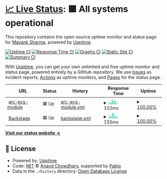 # [📈 Live Status](https://mayank0202.github.io/uptime): <!--live status--> **🟩 All systems operational**

This repository contains the open-source uptime monitor and status page for [Mayank Sharma](mayankdevops.com), powered by [Upptime](https://github.com/upptime/upptime).

[![Uptime CI](https://github.com/mayank0202/uptime/workflows/Uptime%20CI/badge.svg)](https://github.com/mayank0202/uptime/actions?query=workflow%3A%22Uptime+CI%22)
[![Response Time CI](https://github.com/mayank0202/uptime/workflows/Response%20Time%20CI/badge.svg)](https://github.com/mayank0202/uptime/actions?query=workflow%3A%22Response+Time+CI%22)
[![Graphs CI](https://github.com/mayank0202/uptime/workflows/Graphs%20CI/badge.svg)](https://github.com/mayank0202/uptime/actions?query=workflow%3A%22Graphs+CI%22)
[![Static Site CI](https://github.com/mayank0202/uptime/workflows/Static%20Site%20CI/badge.svg)](https://github.com/mayank0202/uptime/actions?query=workflow%3A%22Static+Site+CI%22)
[![Summary CI](https://github.com/mayank0202/uptime/workflows/Summary%20CI/badge.svg)](https://github.com/mayank0202/uptime/actions?query=workflow%3A%22Summary+CI%22)

With [Upptime](https://upptime.js.org), you can get your own unlimited and free uptime monitor and status page, powered entirely by a GitHub repository. We use [Issues](https://github.com/mayank0202/uptime/issues) as incident reports, [Actions](https://github.com/mayank0202/uptime/actions) as uptime monitors, and [Pages](https://mayank0202.github.io/uptime) for the status page.

<!--start: status pages-->
<!-- This summary is generated by Upptime (https://github.com/upptime/upptime) -->
<!-- Do not edit this manually, your changes will be overwritten -->
<!-- prettier-ignore -->
| URL | Status | History | Response Time | Uptime |
| --- | ------ | ------- | ------------- | ------ |
| <img alt="" src="https://icons.duckduckgo.com/ip3/registry.terraform.io.ico" height="13"> [arc-ecs-module](https://registry.terraform.io/modules/sourcefuse/arc-ecs/aws/latest) | 🟩 Up | [arc-ecs-module.yml](https://github.com/mayank0202/uptime/commits/HEAD/history/arc-ecs-module.yml) | <details><summary><img alt="Response time graph" src="./graphs/arc-ecs-module/response-time-week.png" height="20"> 102ms</summary><br><a href="https://mayank0202.github.io/uptime/history/arc-ecs-module"><img alt="Response time 96" src="https://img.shields.io/endpoint?url=https%3A%2F%2Fraw.githubusercontent.com%2Fmayank0202%2Fuptime%2FHEAD%2Fapi%2Farc-ecs-module%2Fresponse-time.json"></a><br><a href="https://mayank0202.github.io/uptime/history/arc-ecs-module"><img alt="24-hour response time 63" src="https://img.shields.io/endpoint?url=https%3A%2F%2Fraw.githubusercontent.com%2Fmayank0202%2Fuptime%2FHEAD%2Fapi%2Farc-ecs-module%2Fresponse-time-day.json"></a><br><a href="https://mayank0202.github.io/uptime/history/arc-ecs-module"><img alt="7-day response time 102" src="https://img.shields.io/endpoint?url=https%3A%2F%2Fraw.githubusercontent.com%2Fmayank0202%2Fuptime%2FHEAD%2Fapi%2Farc-ecs-module%2Fresponse-time-week.json"></a><br><a href="https://mayank0202.github.io/uptime/history/arc-ecs-module"><img alt="30-day response time 94" src="https://img.shields.io/endpoint?url=https%3A%2F%2Fraw.githubusercontent.com%2Fmayank0202%2Fuptime%2FHEAD%2Fapi%2Farc-ecs-module%2Fresponse-time-month.json"></a><br><a href="https://mayank0202.github.io/uptime/history/arc-ecs-module"><img alt="1-year response time 96" src="https://img.shields.io/endpoint?url=https%3A%2F%2Fraw.githubusercontent.com%2Fmayank0202%2Fuptime%2FHEAD%2Fapi%2Farc-ecs-module%2Fresponse-time-year.json"></a></details> | <details><summary><a href="https://mayank0202.github.io/uptime/history/arc-ecs-module">100.00%</a></summary><a href="https://mayank0202.github.io/uptime/history/arc-ecs-module"><img alt="All-time uptime 100.00%" src="https://img.shields.io/endpoint?url=https%3A%2F%2Fraw.githubusercontent.com%2Fmayank0202%2Fuptime%2FHEAD%2Fapi%2Farc-ecs-module%2Fuptime.json"></a><br><a href="https://mayank0202.github.io/uptime/history/arc-ecs-module"><img alt="24-hour uptime 100.00%" src="https://img.shields.io/endpoint?url=https%3A%2F%2Fraw.githubusercontent.com%2Fmayank0202%2Fuptime%2FHEAD%2Fapi%2Farc-ecs-module%2Fuptime-day.json"></a><br><a href="https://mayank0202.github.io/uptime/history/arc-ecs-module"><img alt="7-day uptime 100.00%" src="https://img.shields.io/endpoint?url=https%3A%2F%2Fraw.githubusercontent.com%2Fmayank0202%2Fuptime%2FHEAD%2Fapi%2Farc-ecs-module%2Fuptime-week.json"></a><br><a href="https://mayank0202.github.io/uptime/history/arc-ecs-module"><img alt="30-day uptime 100.00%" src="https://img.shields.io/endpoint?url=https%3A%2F%2Fraw.githubusercontent.com%2Fmayank0202%2Fuptime%2FHEAD%2Fapi%2Farc-ecs-module%2Fuptime-month.json"></a><br><a href="https://mayank0202.github.io/uptime/history/arc-ecs-module"><img alt="1-year uptime 100.00%" src="https://img.shields.io/endpoint?url=https%3A%2F%2Fraw.githubusercontent.com%2Fmayank0202%2Fuptime%2FHEAD%2Fapi%2Farc-ecs-module%2Fuptime-year.json"></a></details>
| <img alt="" src="https://icons.duckduckgo.com/ip3/dx.arc-prod.link.ico" height="13"> [Backstage](https://dx.arc-prod.link/create/templates/default/arc-mono-repo-infra-template) | 🟩 Up | [backstage.yml](https://github.com/mayank0202/uptime/commits/HEAD/history/backstage.yml) | <details><summary><img alt="Response time graph" src="./graphs/backstage/response-time-week.png" height="20"> 155ms</summary><br><a href="https://mayank0202.github.io/uptime/history/backstage"><img alt="Response time 177" src="https://img.shields.io/endpoint?url=https%3A%2F%2Fraw.githubusercontent.com%2Fmayank0202%2Fuptime%2FHEAD%2Fapi%2Fbackstage%2Fresponse-time.json"></a><br><a href="https://mayank0202.github.io/uptime/history/backstage"><img alt="24-hour response time 105" src="https://img.shields.io/endpoint?url=https%3A%2F%2Fraw.githubusercontent.com%2Fmayank0202%2Fuptime%2FHEAD%2Fapi%2Fbackstage%2Fresponse-time-day.json"></a><br><a href="https://mayank0202.github.io/uptime/history/backstage"><img alt="7-day response time 155" src="https://img.shields.io/endpoint?url=https%3A%2F%2Fraw.githubusercontent.com%2Fmayank0202%2Fuptime%2FHEAD%2Fapi%2Fbackstage%2Fresponse-time-week.json"></a><br><a href="https://mayank0202.github.io/uptime/history/backstage"><img alt="30-day response time 177" src="https://img.shields.io/endpoint?url=https%3A%2F%2Fraw.githubusercontent.com%2Fmayank0202%2Fuptime%2FHEAD%2Fapi%2Fbackstage%2Fresponse-time-month.json"></a><br><a href="https://mayank0202.github.io/uptime/history/backstage"><img alt="1-year response time 177" src="https://img.shields.io/endpoint?url=https%3A%2F%2Fraw.githubusercontent.com%2Fmayank0202%2Fuptime%2FHEAD%2Fapi%2Fbackstage%2Fresponse-time-year.json"></a></details> | <details><summary><a href="https://mayank0202.github.io/uptime/history/backstage">100.00%</a></summary><a href="https://mayank0202.github.io/uptime/history/backstage"><img alt="All-time uptime 100.00%" src="https://img.shields.io/endpoint?url=https%3A%2F%2Fraw.githubusercontent.com%2Fmayank0202%2Fuptime%2FHEAD%2Fapi%2Fbackstage%2Fuptime.json"></a><br><a href="https://mayank0202.github.io/uptime/history/backstage"><img alt="24-hour uptime 100.00%" src="https://img.shields.io/endpoint?url=https%3A%2F%2Fraw.githubusercontent.com%2Fmayank0202%2Fuptime%2FHEAD%2Fapi%2Fbackstage%2Fuptime-day.json"></a><br><a href="https://mayank0202.github.io/uptime/history/backstage"><img alt="7-day uptime 100.00%" src="https://img.shields.io/endpoint?url=https%3A%2F%2Fraw.githubusercontent.com%2Fmayank0202%2Fuptime%2FHEAD%2Fapi%2Fbackstage%2Fuptime-week.json"></a><br><a href="https://mayank0202.github.io/uptime/history/backstage"><img alt="30-day uptime 100.00%" src="https://img.shields.io/endpoint?url=https%3A%2F%2Fraw.githubusercontent.com%2Fmayank0202%2Fuptime%2FHEAD%2Fapi%2Fbackstage%2Fuptime-month.json"></a><br><a href="https://mayank0202.github.io/uptime/history/backstage"><img alt="1-year uptime 100.00%" src="https://img.shields.io/endpoint?url=https%3A%2F%2Fraw.githubusercontent.com%2Fmayank0202%2Fuptime%2FHEAD%2Fapi%2Fbackstage%2Fuptime-year.json"></a></details>

<!--end: status pages-->

[**Visit our status website →**](https://mayank0202.github.io/uptime)

## 📄 License

- Powered by: [Upptime](https://github.com/upptime/upptime)
- Code: [MIT](./LICENSE) © [Anand Chowdhary](https://anandchowdhary.com), supported by [Pabio](https://pabio.com)
- Data in the `./history` directory: [Open Database License](https://opendatacommons.org/licenses/odbl/1-0/)

